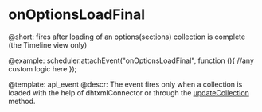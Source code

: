 onOptionsLoadFinal
=============
@short: fires after loading of an options(sections) collection  is complete (the Timeline view only)

@example: 
scheduler.attachEvent("onOptionsLoadFinal", function (){
	//any custom logic here
});



@template:	api_event
@descr: 
The event fires only when a collection is loaded with the help of dhtxmlConnector or through the [updateCollection](api__scheduler_updatecollection.html) method.
